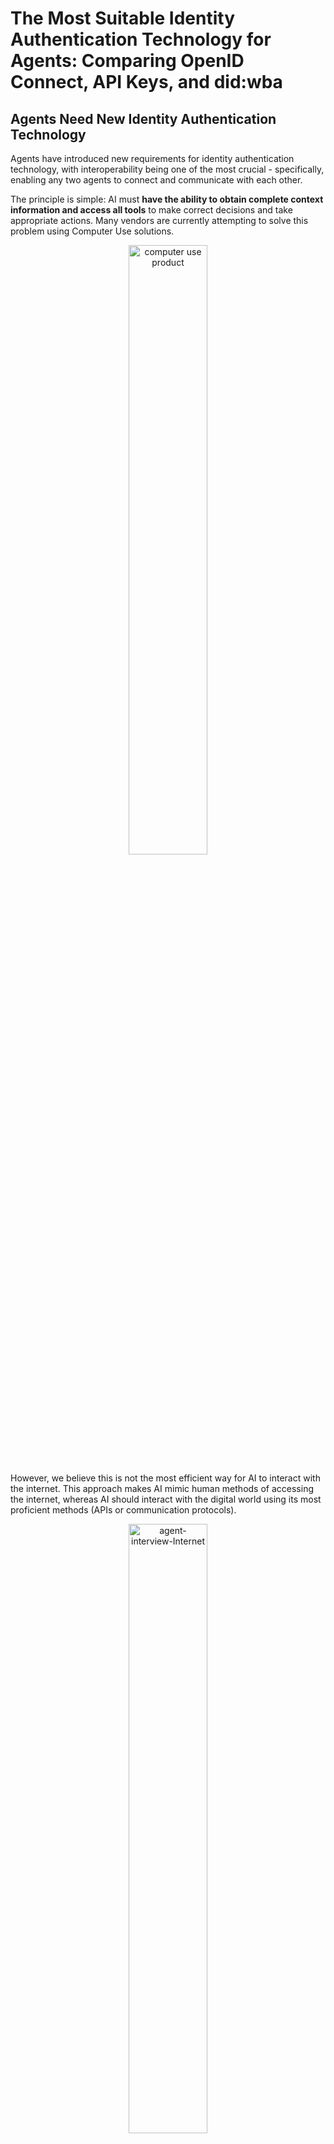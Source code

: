 # The Most Suitable Identity Authentication Technology for Agents: Comparing OpenID Connect, API Keys, and did:wba

## Agents Need New Identity Authentication Technology

Agents have introduced new requirements for identity authentication technology, with interoperability being one of the most crucial - specifically, enabling any two agents to connect and communicate with each other.

The principle is simple: AI must **have the ability to obtain complete context information and access all tools** to make correct decisions and take appropriate actions. Many vendors are currently attempting to solve this problem using Computer Use solutions.

<p align="center">
  <img src="/blogs/images/computer-use-product.png" width="50%" alt="computer use product"/>
</p>

However, we believe this is not the most efficient way for AI to interact with the internet. This approach makes AI mimic human methods of accessing the internet, whereas AI should interact with the digital world using its most proficient methods (APIs or communication protocols).

<p align="center">
  <img src="/blogs/images/agent-interview-Internet.png" width="50%" alt="agent-interview-Internet"/>
</p>

This raises an interoperability question: when agents use APIs or protocols to interact with the internet or other agents, how should identity verification be performed? Particularly, how can cross-platform identity verification be implemented to enable connections between any agents?

## Current Mainstream Cross-Platform Identity Authentication Technologies

Our identity accounts on the internet are often not cross-platform compatible. For example, your WeChat account cannot be recognized in the DingTalk system, and vice versa.

However, there are many cross-platform identity authentication technologies on the internet today, such as the common SSO (Single Sign-On), where you can use your Google account to log into many websites. There are also API keys, like the key OpenAI provides you to access their API. Let's briefly introduce these two technologies and examine whether they are suitable for agent identity authentication.

### OpenID Connect (OIDC)

OpenID Connect (OIDC) is an authentication protocol built on OAuth 2.0 that allows client applications to verify user identity and obtain basic user information (such as name, email). OIDC adds a standardized identity layer on top of OAuth 2.0, making it more suitable for login and single sign-on (SSO) scenarios.

[OpenID Connect Official Specification](https://openid.net/specs/openid-connect-core-1_0.html)

Let's use logging into a third-party website with a Google account as an example to explain the OIDC process. [Google OIDC Official Documentation](https://developers.google.com/identity/protocols/oauth2/openid-connect).

<p align="center">
  <img src="/blogs/images/openid-connect-fllow.png" width="50%" alt="openid-connect-fllow"/>
</p>

Using a Google account to log into third-party websites involves two parts, the preliminary process and the OAuth 2.0 process:
- Preliminary Process
  - Register a Google platform account
  - Create a project/application
  - Configure the project/application, including redirect URIs
  - Obtain OAuth 2.0 client ID and client secret
- OAuth 2.0 Process (using authorization code flow as an example)
  - Obtain authorization code
  - Use authorization code to get access token and ID token, which contains user information
  - Use access token and ID token to access detailed user information (optional). In the OpenID Connect process, detailed user information can be considered a protected resource.

Advantages of OpenID Connect:
- Simplifies user authentication process
- Widely used with well-established infrastructure
- High security

From the perspective of agent interoperability, OpenID Connect has several limitations:
- OpenID Connect essentially allows third-party applications to use an identity server (like Google) for user authentication. Two third-party applications cannot use the identity server to authenticate between themselves.
- OpenID Connect is a centralized solution requiring users to register with the identity server, making the preliminary process complex.
- The interaction process is complex, requiring multiple exchanges.

### API Keys

API Keys are simple credentials used to authenticate applications or users accessing Application Programming Interfaces (APIs). They are string-based identity identifiers, typically composed of randomly generated letters and numbers, functioning similarly to passwords. They can be used for authentication, access control, usage monitoring, and other scenarios.

<p align="center">
  <img src="/blogs/images/api-keys-flow.png" width="50%" alt="api-keys-flow"/>
</p>

The process of using API Keys for user authentication:
- Preliminary Process
  - Register an account on the platform
  - Obtain API Keys
- API Keys Authentication Process
  - Add API keys in the request header of secure protocols like HTTPS
  - Server validates the client's API keys

Advantages of API keys:
- Simple, easy to implement, minimal interaction
- Supports cross-platform authentication; two applications can verify identity with each other's API keys
- Widely used in API services, such as OpenAI and domestic model APIs, most using API keys for authentication

From the perspective of agent interoperability, API keys have several limitations:
- Lower security. Many MCP servers using API keys for authentication often require users to write API keys in configuration files, risking exposure.

<p align="center">
  <img src="/blogs/images/mcp-server-api-key-example.png" width="50%" alt="mcp-server-api-key-example"/>
</p>

- Still requires preliminary processes, including user registration and login.

## W3C DID-Based Authentication Technology: did:wba

### What is W3C DID

W3C DID (Decentralized Identifier) is a new decentralized identifier standard designed to address the dependencies of traditional centralized identity management systems. It became a recommended standard in 2022. Specification: [https://www.w3.org/TR/did-core/](https://www.w3.org/TR/did-core/)

Many applications are currently using the W3C DID specification, with a notable example being the recently popular Bluesky, a decentralized Twitter-like application.

### What is did:wba

did:wba is a DID method specification defined by [AgentNetworkProtocol (ANP)](https://github.com/chgaowei/AgentNetworkProtocol). It implements decentralized authentication based on web infrastructure, specifically designed for authentication between agents. Specification: [did:wba Method Specification](https://github.com/chgaowei/AgentNetworkProtocol/blob/main/03-did%3Awba%20Method%20Design%20Specification.md).

did:wba is very similar to email in functionality: different platforms have their own accounts, but can easily authenticate and communicate between different platforms. Both are based on web infrastructure, supporting large-scale users while achieving decentralization.

Suppose Agent A wants to subscribe to and call Agent B's services, the authentication and request process is as follows:

<p align="center">
  <img src="/blogs/images/did:wba-flow.png" width="75%" alt="did:wba-flow"/>
</p>

- Preliminary Process
  - Agent A wants to subscribe to Agent B's service, first calls Agent B's service subscription interface with Agent A's DID and signature, letting B know the subscription is from Agent A.
- Authentication Process
  - Agent A includes its DID and signature in the HTTP header in the first HTTP request.
  - When Agent B receives the HTTP request, it extracts A's DID and signature from the HTTP header, then retrieves A's DID document from A's DID server using A's DID.
  - After obtaining A's DID document, Agent B verifies A's signature using the public key in A's DID document.
  - After verification, Agent B processes A's business request, returning business data along with an access token.
  - Agent A carries the access token in subsequent requests, and Agent B authenticates A by verifying the access token.

Advantages of did:wba authentication:
- High security
- Effectively utilizes web infrastructure, supporting large-scale users with strong implementability
- Decentralized design enabling authentication between any two agents or applications
- Simple preliminary process, no manual user registration or login configuration required
- Simple authentication process without increasing interaction frequency

Of course, did:wba has some limitations, the main one being that as a specification released in 2022, its infrastructure is not yet fully developed and its application scope is relatively limited. However, we can see star cases like Bluesky emerging.

## Comparison: did:wba vs OpenID Connect / API Keys

From the perspective of agent authentication, comparing did:wba with OpenID Connect and API keys:
- Security: did:wba and OpenID Connect have equivalent security levels, both higher than API keys.
- Complexity: OpenID Connect has the highest complexity, API keys the lowest, with did:wba in between.
- Interaction frequency: did:wba and API keys require minimal interaction, OpenID Connect requires the most.
- Preliminary process: did:wba can operate without manual user intervention, while OpenID Connect and API keys require manual user handling.
- Decentralization: did:wba and API keys can enable communication between any agents or applications. OpenID Connect cannot.
- Application scope: OpenID Connect and API keys are widely applied, while did:wba is a newer specification with limited application scope.

Overall comparison:
| Comparison Item | did:wba | OpenID Connect | API keys |
|:-------|:--------|:---------------|:---------|
| Security | High | High | Medium |
| Complexity | Medium | High | Low |
| Interaction Frequency | Low | High | Low |
| Preliminary Process | Simple, no manual work | Complex, requires manual work | Medium, requires manual work |
| Decentralization | Yes | No | Yes |
| Application Scope | Limited | Wide | Wide |

From the above comparison, we can see that did:wba not only supports interconnection between all agents but also possesses the security of OpenID Connect and the simplicity of API keys, while supporting large-scale user adoption. Overall, did:wba is the most suitable solution for authentication between agents.

Of course, OpenID Connect and API keys still have their roles. For instance, when agents interface with existing internet systems, they may still need to use OpenID Connect and API keys.
